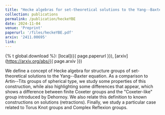 ```yaml
---
title: "Hecke algebras for set-theoretical solutions to the Yang--Baxter equation"
collection: publications
permalink: /publication/heckeYBE
date: 2024-11-04
venue: 'Preprint'
paperurl: '/files/heckeYBE.pdf'
arxiv: '2411.00695'
link:
---
```

{% t global.download %}: [local]({{ page.paperurl }}), [arxiv](https://arxiv.org/abs/{{ page.arxiv }})

We define a concept of Hecke algebra for structure groups of set-theoretical solutions to the Yang--Baxter equation. As a comparison to Artin--Tits groups of spherical type, we study some properties of this construction, while also highlighting some differences that appear, which shows a difference between finite Coxeter groups and the "Coxeter-like" group introduced by Dehornoy. We also relate this definition to known constructions on solutions (retractions). Finally, we study a particular case related to Torus Knot groups and Complex Reflexion groups.


